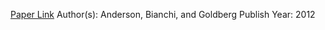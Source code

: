 
[Paper Link](https://papers.ssrn.com/sol3/papers.cfm?abstract_id=2101898)
Author(s): Anderson, Bianchi, and Goldberg
Publish Year: 2012